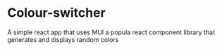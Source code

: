 # Colour-switcher
A simple react app that uses MUI a popula react component library that generates and displays random colors

